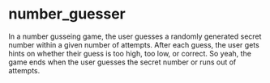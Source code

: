 # number_guesser
In a number gusseing game, the user guesses a randomly generated secret number within a given number of attempts. After each guess, the user gets hints on whether their guess is too high, too low, or correct. So yeah, the game ends when the user guesses the secret number or runs out of attempts.
